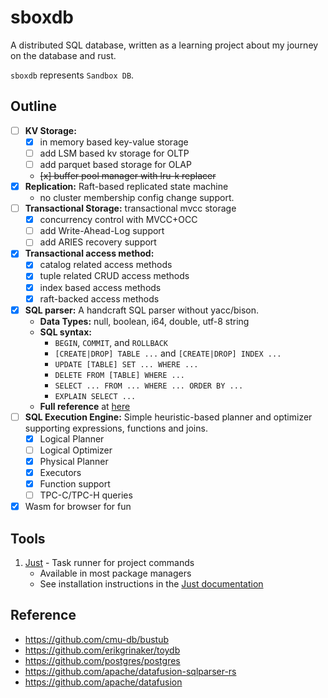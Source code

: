 # sboxdb

A distributed SQL database, written as a learning project about my journey on the database and rust.

`sboxdb` represents `Sandbox DB`.

## Outline

- [ ] **KV Storage:**
    - [x] in memory based key-value storage
    - [ ] add LSM based kv storage for OLTP
    - [ ] add parquet based storage for OLAP
    - ~~[x] buffer pool manager with lru-k replacer~~
- [x] **Replication:** Raft-based replicated state machine
    - no cluster membership config change support.
- [ ] **Transactional Storage:** transactional mvcc storage
    - [x] concurrency control with MVCC+OCC
    - [ ] add Write-Ahead-Log support
    - [ ] add ARIES recovery support
- [x] **Transactional access method:**
    - [x] catalog related access methods
    - [x] tuple related CRUD access methods
    - [x] index based access methods
    - [x] raft-backed access methods
- [x] **SQL parser:** A handcraft SQL parser without yacc/bison.
    - **Data Types:** null, boolean, i64, double, utf-8 string
    - **SQL syntax:**
        * `BEGIN`, `COMMIT`, and `ROLLBACK`
        * `[CREATE|DROP] TABLE ...` and `[CREATE|DROP] INDEX ...`
        * `UPDATE [TABLE] SET ... WHERE ...`
        * `DELETE FROM [TABLE] WHERE ...`
        * `SELECT ... FROM ... WHERE ... ORDER BY ...`
        * `EXPLAIN SELECT ...`
    - **Full reference** at [here](src/sql/sql.md)
- [ ] **SQL Execution Engine:** Simple heuristic-based planner and optimizer supporting expressions, functions and
  joins.
    - [x] Logical Planner
    - [ ] Logical Optimizer
    - [x] Physical Planner
    - [x] Executors
    - [x] Function support
    - [ ] TPC-C/TPC-H queries
- [x] Wasm for browser for fun

## Tools

1. [Just][just-gh] - Task runner for project commands
    - Available in most package managers
    - See installation instructions in the [Just documentation][just-docs]

## Reference

- https://github.com/cmu-db/bustub
- https://github.com/erikgrinaker/toydb
- https://github.com/postgres/postgres
- https://github.com/apache/datafusion-sqlparser-rs
- https://github.com/apache/datafusion


[just-gh]: https://github.com/casey/just
[just-docs]: https://github.com/casey/just?tab=readme-ov-file#installation
